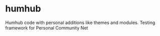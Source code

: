 # humhub
Humhub code with personal additions like themes and modules. 
Testing framework for Personal Community Net 
